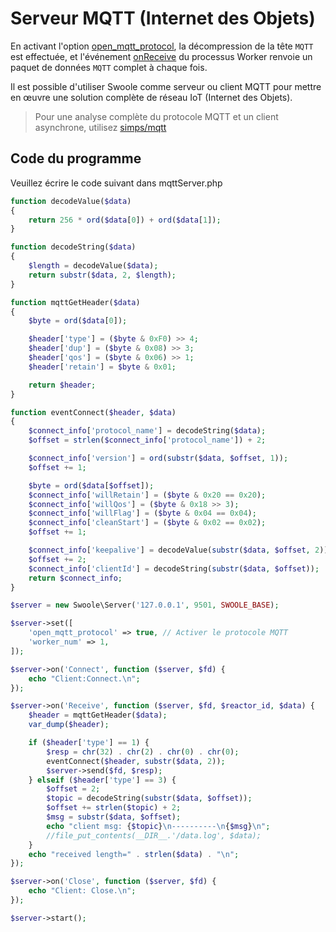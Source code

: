 # Serveur MQTT (Internet des Objets)

En activant l'option [open_mqtt_protocol](/server/setting?id=open_mqtt_protocol), la décompression de la tête `MQTT` est effectuée, et l'événement [onReceive](/server/events?id=onreceive) du processus Worker renvoie un paquet de données `MQTT` complet à chaque fois.

Il est possible d'utiliser Swoole comme serveur ou client MQTT pour mettre en œuvre une solution complète de réseau IoT (Internet des Objets).

> Pour une analyse complète du protocole MQTT et un client asynchrone, utilisez [simps/mqtt](https://github.com/simps/mqtt)

## Code du programme

Veuillez écrire le code suivant dans mqttServer.php

```php
function decodeValue($data)
{
    return 256 * ord($data[0]) + ord($data[1]);
}

function decodeString($data)
{
    $length = decodeValue($data);
    return substr($data, 2, $length);
}

function mqttGetHeader($data)
{
    $byte = ord($data[0]);

    $header['type'] = ($byte & 0xF0) >> 4;
    $header['dup'] = ($byte & 0x08) >> 3;
    $header['qos'] = ($byte & 0x06) >> 1;
    $header['retain'] = $byte & 0x01;

    return $header;
}

function eventConnect($header, $data)
{
    $connect_info['protocol_name'] = decodeString($data);
    $offset = strlen($connect_info['protocol_name']) + 2;

    $connect_info['version'] = ord(substr($data, $offset, 1));
    $offset += 1;

    $byte = ord($data[$offset]);
    $connect_info['willRetain'] = ($byte & 0x20 == 0x20);
    $connect_info['willQos'] = ($byte & 0x18 >> 3);
    $connect_info['willFlag'] = ($byte & 0x04 == 0x04);
    $connect_info['cleanStart'] = ($byte & 0x02 == 0x02);
    $offset += 1;

    $connect_info['keepalive'] = decodeValue(substr($data, $offset, 2));
    $offset += 2;
    $connect_info['clientId'] = decodeString(substr($data, $offset));
    return $connect_info;
}

$server = new Swoole\Server('127.0.0.1', 9501, SWOOLE_BASE);

$server->set([
    'open_mqtt_protocol' => true, // Activer le protocole MQTT
    'worker_num' => 1,
]);

$server->on('Connect', function ($server, $fd) {
    echo "Client:Connect.\n";
});

$server->on('Receive', function ($server, $fd, $reactor_id, $data) {
    $header = mqttGetHeader($data);
    var_dump($header);

    if ($header['type'] == 1) {
        $resp = chr(32) . chr(2) . chr(0) . chr(0);
        eventConnect($header, substr($data, 2));
        $server->send($fd, $resp);
    } elseif ($header['type'] == 3) {
        $offset = 2;
        $topic = decodeString(substr($data, $offset));
        $offset += strlen($topic) + 2;
        $msg = substr($data, $offset);
        echo "client msg: {$topic}\n----------\n{$msg}\n";
        //file_put_contents(__DIR__.'/data.log', $data);
    }
    echo "received length=" . strlen($data) . "\n";
});

$server->on('Close', function ($server, $fd) {
    echo "Client: Close.\n";
});

$server->start();
```
